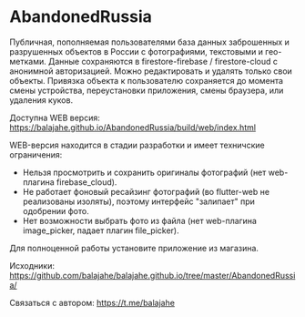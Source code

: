 # AbandonedRussia

Публичная, пополняемая пользователями база данных заброшенных и разрушенных объектов в России с фотографиями, текстовыми и гео- метками. Данные сохраняются в firestore-firebase / firestore-cloud с анонимной авторизацией. Можно редактировать и удалять только свои объекты. Привязка объекта к пользователю сохраняется до момента смены устройства, переустановки приложения, смены браузера, или удаления куков.

Доступна WEB версия: 
https://balajahe.github.io/AbandonedRussia/build/web/index.html

WEB-версия находится в стадии разработки и имеет техничские ограничения:
- Нельзя просмотрить и сохранить оригиналы фотографий (нет web-плагина firebase_cloud).
- Не работает фоновый ресайзинг фотографий (во flutter-web не реализованы изоляты), поэтому интерфейс "залипает" при одобрении фото.
- Нет возможности выбрать фото из файла (нет web-плагина image_picker, падает плагин file_picker).

Для полноценной работы установите приложение из магазина.

Исходники:
https://github.com/balajahe/balajahe.github.io/tree/master/AbandonedRussia/

Связаться с автором: https://t.me/balajahe
